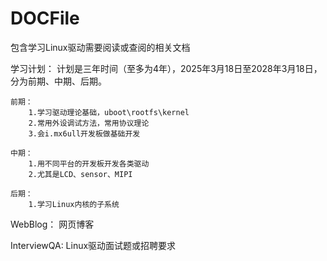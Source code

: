# DOCFile
包含学习Linux驱动需要阅读或查阅的相关文档

学习计划：
	计划是三年时间（至多为4年），2025年3月18日至2028年3月18日，分为前期、中期、后期。
	
	前期：
		1.学习驱动理论基础，uboot\rootfs\kernel
		2.常用外设调试方法，常用协议理论
		3.会i.mx6ull开发板做基础开发
	
	中期：
		1.用不同平台的开发板开发各类驱动
		2.尤其是LCD、sensor、MIPI
	
	后期：
		1.学习Linux内核的子系统



WebBlog：
	网页博客

InterviewQA:
	Linux驱动面试题或招聘要求



